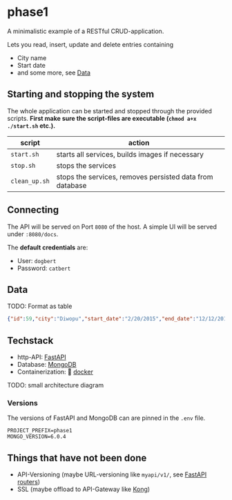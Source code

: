 # phase1

A minimalistic example of a RESTful CRUD-application.

Lets you read, insert, update and delete entries containing

- City name
- Start date
- and some more, see [Data](#data)


## Starting and stopping the system

The whole application can be started and stopped through the provided scripts.
**First make sure the script-files are executable (`chmod a+x ./start.sh` etc.).**

| script        | action                                                   |
| ------------- | -------------------------------------------------------- |
| `start.sh`    | starts all services, builds images if necessary          |
| `stop.sh`     | stops the services                                       |
| `clean_up.sh` | stops the services, removes persisted data from database |

## Connecting

The API will be served on Port `8080` of the host.
A simple UI will be served under `:8080/docs`.

The **default credentials** are:

- User: `dogbert`
- Password: `catbert`

## Data

TODO: Format as table

``` json
{"id":59,"city":"Diwopu","start_date":"2/20/2015","end_date":"12/12/2014","price":"81.90","status":"Daily","color":"#08c51b"}
```

## Techstack

- http-API: [FastAPI](https://fastapi.tiangolo.com/)
- Database: [MongoDB](https://www.mongodb.com/)
- Containerization: 🐳 [docker](https://www.docker.com/)

TODO: small architecture diagram

### Versions

The versions of FastAPI and MongoDB can are pinned in the `.env` file.

``` [.env]
PROJECT_PREFIX=phase1
MONGO_VERSION=6.0.4
```

## Things that have not been done

- API-Versioning (maybe URL-versioning like `myapi/v1/`, see [FastAPI routers](https://fastapi.tiangolo.com/tutorial/bigger-applications/))
- SSL (maybe offload to API-Gateway like [Kong](https://konghq.com/))